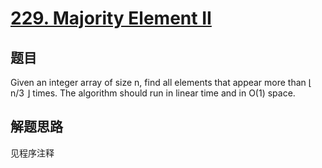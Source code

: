 # [229. Majority Element II](https://leetcode-cn.com/problems/majority-element-ii/)

## 题目
Given an integer array of size n, find all elements that appear more than ⌊ n/3 ⌋ times. The algorithm should run in linear time and in O(1) space.

## 解题思路

见程序注释
